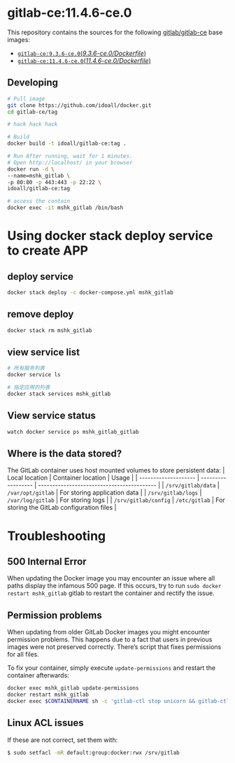 gitlab-ce:11.4.6-ce.0
=============


This repository contains the sources for the following [gitlab/gitlab-ce](https://hub.docker.com/r/gitlab/gitlab-ce/) base images:
- [`gitlab-ce:9.3.6-ce.0`(*9.3.6-ce.0/Dockerfile*)](https://github.com/idoall/docker/blob/master/gitlab-ce/9.3.6-ce.0/Dockerfile)
- [`gitlab-ce:11.4.6-ce.0`(*11.4.6-ce.0/Dockerfile*)](https://github.com/idoall/docker/blob/master/gitlab-ce/11.4.6-ce.0/Dockerfile)


## Developing

```bash
# Pull image
git clone https://github.com/idoall/docker.git
cd gitlab-ce/tag

# hack hack hack

# Build
docker build -t idoall/gitlab-ce:tag .

# Run After running, wait for 1 minutes.
# Open http://localhost/ in your browser
docker run -d \
--name=mshk_gitlab \
-p 80:80 -p 443:443 -p 22:22 \
idoall/gitlab-ce:tag

# access the contain
docker exec -it mshk_gitlab /bin/bash
```


# Using docker stack deploy service to create APP



## deploy service

```bash
docker stack deploy -c docker-compose.yml mshk_gitlab
```

## remove deploy

```bash
docker stack rm mshk_gitlab
```

## view service list

```bash
# 所有服务列表
docker service ls

# 指定应用的列表
docker stack services mshk_gitlab
```

## View service status

```bash
watch docker service ps mshk_gitlab_gitlab
```

## Where is the data stored?

The GitLab container uses host mounted volumes to store persistent data:
| Local location       | Container location | Usage                                      |
| -------------------- | ------------------ | ------------------------------------------ |
| `/srv/gitlab/data`   | `/var/opt/gitlab`  | For storing application data               |
| `/srv/gitlab/logs`   | `/var/log/gitlab`  | For storing logs                           |
| `/srv/gitlab/config` | `/etc/gitlab`      | For storing the GitLab configuration files |


# Troubleshooting

## 500 Internal Error
When updating the Docker image you may encounter an issue where all paths display the infamous 500 page. If this occurs, try to run `sudo docker restart mshk_gitlab` gitlab to restart the container and rectify the issue.

## Permission problems
When updating from older GitLab Docker images you might encounter permission problems. This happens due to a fact that users in previous images were not preserved correctly. There’s script that fixes permissions for all files.

To fix your container, simply execute `update-permissions` and restart the container afterwards:
```bash
docker exec mshk_gitlab update-permissions
docker restart mshk_gitlab
docker exec $CONTAINERNAME sh -c 'gitlab-ctl stop unicorn && gitlab-ctl stop sidekiq && gitlab-ctl start'
```

## Linux ACL issues
If these are not correct, set them with: 
```bash
$ sudo setfacl -mR default:group:docker:rwx /srv/gitlab
```
